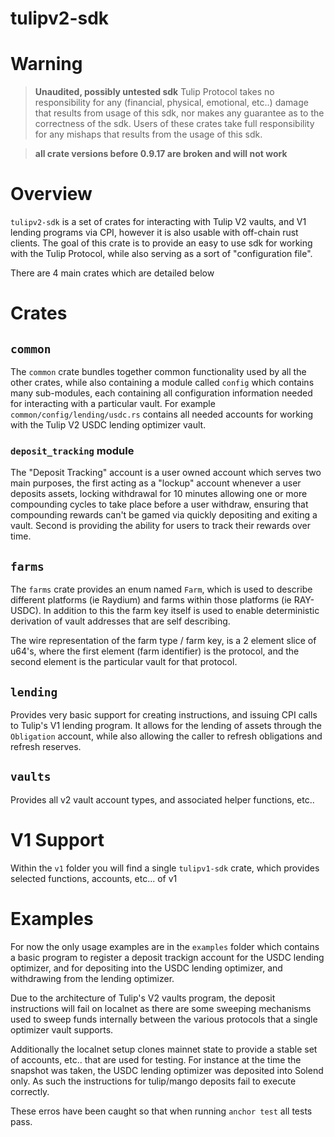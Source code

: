 # tulipv2-sdk

# Warning

> **Unaudited, possibly untested sdk** Tulip Protocol takes no responsibility for any  (financial, physical, emotional, etc..) damage  that results from usage of this sdk, nor makes any guarantee as to the correctness of the sdk. Users of these crates take full responsibility for any mishaps that results from the usage of this sdk.


> **all crate versions before 0.9.17 are broken and will not work**

# Overview

`tulipv2-sdk` is a set of crates for interacting with Tulip V2 vaults, and V1 lending programs via CPI, however it is also usable with off-chain rust clients. The goal of this crate is to provide an easy to use sdk for working with the Tulip Protocol, while also serving as a sort of "configuration file".

There are 4 main crates which are detailed below

# Crates

## `common`

The `common` crate bundles together common functionality used by all the other crates, while also containing a module called `config` which contains many sub-modules, each containing all configuration information needed for interacting with a particular vault. For example `common/config/lending/usdc.rs` contains all needed accounts for working with the Tulip V2 USDC lending optimizer vault.

### `deposit_tracking` module

The "Deposit Tracking" account is a user owned account which serves two main purposes, the first acting as a "lockup" account whenever a user deposits assets, locking withdrawal for 10 minutes allowing one or more compounding cycles to take place before a user withdraw, ensuring that compounding rewards can't be gamed via quickly depositing and exiting a vault. Second is providing the ability for users to track their rewards over time.

## `farms`

The `farms` crate provides an enum named `Farm`, which is used to describe different platforms (ie Raydium) and farms within those platforms (ie RAY-USDC). In addition to this the farm key itself is used to enable deterministic derivation of vault addresses that are self describing.

The wire representation of the farm type / farm key, is a 2 element slice of u64's, where the first element (farm identifier) is the protocol, and the second element is the particular vault for that protocol. 


## `lending`

Provides very basic support for creating instructions, and issuing CPI calls to Tulip's V1 lending program. It allows for the lending of assets through the `Obligation` account, while also allowing the caller to refresh obligations and refresh reserves.

## `vaults`

Provides all v2 vault account types, and associated helper functions, etc..

# V1 Support

Within the `v1` folder you will find a single `tulipv1-sdk` crate, which provides selected functions, accounts, etc... of v1

# Examples

For now the only usage examples are in the `examples` folder which contains a basic program to register a deposit trackign account for the USDC lending optimizer, and for depositing into the USDC lending optimizer, and withdrawing from the lending optimizer.

Due to the architecture of Tulip's V2 vaults program, the deposit instructions will fail on localnet as there are some sweeping mechanisms used to sweep funds internally between the various protocols that a single optimizer vault supports.

Additionally the localnet setup clones mainnet state to provide a stable set of accounts, etc.. that are used for testing. For instance at the time the snapshot was taken, the USDC lending optimizer was deposited into Solend only. As such the instructions for tulip/mango deposits fail to execute correctly.

These erros have been caught so that when running `anchor test` all tests pass.